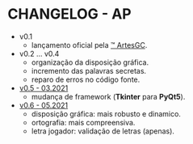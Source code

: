 # CHANGELOG - AP

- v0.1
  - lançamento oficial pela [&trade; ArtesGC](https://artesgc.home.blog).
- v0.2 ... v0.4
  - organização da disposição gráfica.
  - incremento das palavras secretas.
  - reparo de erros no código fonte.
- [v0.5 - 03.2021](/)
  - mudança de framework (**Tkinter** para **PyQt5**).
- [v0.6 - 05.2021](/)
  - disposição gráfica: mais robusto e dinamico.
  - ortografia: mais compreensiva.
  - letra jogador: validação de letras (apenas).
  